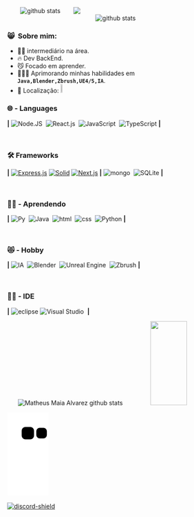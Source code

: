 <img src="https://user-images.githubusercontent.com/59892753/122819440-d97f2e80-d2b0-11eb-87dd-0d6737de5452.png" width="350px" align="right">

<div align="center">  
  <img src="https://readme-typing-svg.herokuapp.com/?color=00bfbf&size=35&center=true&vCenter=true&width=1000&lines=Seja+Bem-vindo(a)!+:%29" alt="github stats" /> 
</div>
<div align="center">  
  <img src="https://discord.c99.nl/widget/theme-4/318920669825859595.png" alt="github stats" /> 
</div>
<h3> 😸 &nbsp;Sobre mim: </h3>
  
- 🧑‍🎓 intermediário na área.
- 🔥 Dev BackEnd.
- 😼 Focado em aprender.
- 👩🏻‍💻 Aprimorando minhas habilidades em **```Java,Blender,Zbrush,UE4/5,IA```**.
- 📍 Localização: <img width="2%" height="2%" src="https://images.emojiterra.com/twitter/v14.0/512px/1f1e7-1f1f7.png">

<h3> 🌐 - Languages </h3>

**|**
![Node.JS](https://img.shields.io/badge/-Node.JS-0D1117?style=for-the-badge&logo=node.js&labelColor=0D1117&textColor=0D1117)&nbsp;
![React.js](https://img.shields.io/badge/-React.js-0D1117?style=for-the-badge&logo=react&labelColor=0D1117)&nbsp;
![JavaScript](https://img.shields.io/badge/-JavaScript-0D1117?style=for-the-badge&logo=javascript&labelColor=0D1117&textColor=0D1117)&nbsp;
![TypeScript](https://img.shields.io/badge/-TypeScript-0D1117?style=for-the-badge&logo=typescript&labelColor=0D1117&textColor=0D1117)
**|**

&nbsp;
<h3> 🛠️ Frameworks </h3>

**|**
[![Express.js](https://img.shields.io/badge/Express.js-0D1117?style=for-the-badge&logo=express&logoColor=)](https://expressjs.com/)
[![Solid](https://img.shields.io/badge/-Solid-0D1117?style=for-the-badge&logo=solid&logoColor=41b883)](https://vuejs.org/)
[![Next.js](https://img.shields.io/badge/Next.js-0D1117?style=for-the-badge&logo=next.js&logoColor=white)](https://nextjs.org/)
**|**
![mongo](https://img.shields.io/badge/MongoDB-0D1117?style=for-the-badge&logo=mongodb&logoColor=)&nbsp;
![SQLite](https://img.shields.io/badge/Sqlite-0D1117?style=for-the-badge&logo=Sqlite&logoColor=blue)
**|**

&nbsp;
<h3> 👨‍🏫 - Aprendendo </h3>

**|**
![Py](https://img.shields.io/badge/python-0D1117?style=for-the-badge&logo=python)&nbsp;
![Java](https://img.shields.io/badge/Java-0D1117?style=for-the-badge&logo=Java&logoColor=white)&nbsp;
![html](https://img.shields.io/badge/html-0D1117?style=for-the-badge&logo=html5)&nbsp;
![css](https://img.shields.io/badge/Css-0D1117?style=for-the-badge&logo=css3)&nbsp;
![Python](https://img.shields.io/badge/Python-0D1117?style=for-the-badge&logo=python)
**|**

&nbsp;
<h3> 😻 - Hobby </h3>

**|**
![IA](https://img.shields.io/badge/IA-0D1117?style=for-the-badge&logo=ai&logoColor=white)&nbsp;
![Blender](https://img.shields.io/badge/Blender-0D1117?style=for-the-badge&logo=blender&logoColor=)&nbsp;
![Unreal Engine](https://img.shields.io/badge/UE4/5-0D1117?style=for-the-badge&logo=unrealengine&logoColor=)&nbsp;
![Zbrush](https://img.shields.io/badge/Zbrush-0D1117?style=for-the-badge&linklogo=zbrush&logoColor=white)
**|**

&nbsp;
<h3> 👩‍💻 - IDE </h3>

**|**
![eclipse](https://img.shields.io/badge/Eclipse-0D1117?style=for-the-badge&logo=eclipse&logoColor=34099e)
![Visual Studio](https://img.shields.io/badge/-Visual%20Studio-0D1117?style=for-the-badge&logo=visual-studio&logoColor=086ec2)&nbsp;
**|**

<div align="center">  
  <img width="49%" height="195px" src="https://github-readme-stats.vercel.app/api?username=SrRhyan&show_icons=true&count_private=true&hide_border=true&title_color=00bfbf&icon_color=00bfbf&text_color=c9d1d9&bg_color=0d1117" alt="Matheus Maia Alvarez github stats" /> 
  <img width="41%" height="195px" src="https://github-readme-stats.vercel.app/api/top-langs/?username=SrRhyan&layout=compact&hide_border=true&title_color=00bfbf&text_color=00bfbf&bg_color=0d1117" />
</div>

<!-- ![Contribution](https://activity-graph.herokuapp.com/graph?username=SrRhyan&theme=gotham&hide_border=true&area=true) -->

![Cobra](https://raw.githubusercontent.com/rafaballerini/rafaballerini/b3f0627a4d59986893b502f6dc9d13ae368bbac7/github-contribution-grid-snake.svg)

[discord-invite]: https://discord.gg/hightland
[discord-shield]: https://img.shields.io/discord/995364777876525066?label=Discord&logo=Discord&logoColor=white&style=for-the-badge
[ ![discord-shield][] ][discord-invite]
